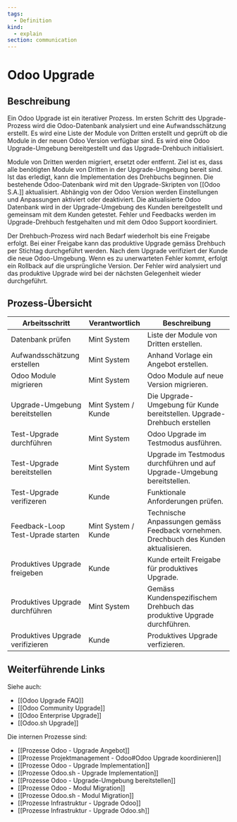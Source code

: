 ```yaml
---
tags:
  - Definition
kind:
  - explain
section: communication
---
```

# Odoo Upgrade

## Beschreibung

Ein Odoo Upgrade ist ein iterativer Prozess. Im ersten Schritt des Upgrade-Prozess wird die Odoo-Datenbank analysiert und eine Aufwandsschätzung erstellt. Es wird eine Liste der Module von Dritten erstellt und geprüft ob die Module in der neuen Odoo Version verfügbar sind. Es wird eine Odoo Upgrade-Umgebung bereitgestellt und das Upgrade-Drehbuch initialisiert.

Module von Dritten werden migriert, ersetzt oder entfernt. Ziel ist es, dass alle benötigten Module von Dritten in der Upgrade-Umgebung bereit sind. Ist das erledigt, kann die Implementation des Drehbuchs beginnen. Die bestehende Odoo-Datenbank wird mit den Upgrade-Skripten von [[Odoo S.A.]] aktualisiert. Abhängig von der Odoo Version werden Einstellungen und Anpassungen aktiviert oder deaktiviert. Die aktualisierte Odoo Datenbank wird in der Upgrade-Umgebung des Kunden bereitgestellt und gemeinsam mit dem Kunden getestet. Fehler und Feedbacks werden im Upgrade-Drehbuch festgehalten und mit dem Odoo Support koordiniert.

Der Drehbuch-Prozess wird nach Bedarf wiederholt bis eine Freigabe erfolgt. Bei einer Freigabe kann das produktive Upgrade gemäss Drehbuch per Stichtag durchgeführt werden. Nach dem Upgrade verifiziert der Kunde die neue Odoo-Umgebung. Wenn es zu unerwarteten Fehler kommt, erfolgt ein Rollback auf die ursprüngliche Version. Der Fehler wird analysiert und das produktive Upgrade wird bei der nächsten Gelegenheit wieder durchgeführt.

## Prozess-Übersicht

| Arbeitsschritt                    | Verantwortlich       | Beschreibung                                                                          |
| --------------------------------- | -------------------- | ------------------------------------------------------------------------------------- |
| Datenbank prüfen                  | Mint System          | Liste der Module von Dritten erstellen.                                               |
| Aufwandsschätzung erstellen       | Mint System          | Anhand Vorlage ein Angebot erstellen.                                                 |
| Odoo Module migrieren             | Mint System          | Odoo Module auf neue Version migrieren.                                               |
| Upgrade-Umgebung bereitstellen    | Mint  System / Kunde | Die Upgrade-Umgebung für Kunde bereitstellen. Upgrade-Drehbuch erstellen              |
| Test-Upgrade durchführen          | Mint System          | Odoo Upgrade im Testmodus ausführen.                                                  |
| Test-Upgrade bereitstellen        | Mint System          | Upgrade im Testmodus durchführen und auf Upgrade-Umgebung bereitstellen.              |
| Test-Upgrade verifizeren          | Kunde                | Funktionale Anforderungen prüfen.                                                     |
| Feedback-Loop Test-Uprade starten | Mint System / Kunde  | Technische Anpassungen gemäss Feedback vornehmen. Drechbuch des Kunden aktualisieren. |
| Produktives Upgrade freigeben     | Kunde                | Kunde erteilt Freigabe für produktives Upgrade.                                       |
| Produktives Upgrade durchführen   | Mint System          | Gemäss Kundenspezifischem Drehbuch das produktive Upgrade durchführen.                |
| Produktives Upgrade verifizieren  | Kunde                | Produktives Upgrade verfizieren.                                                      |

## Weiterführende Links

Siehe auch: 

* [[Odoo Upgrade FAQ]]
* [[Odoo Community Upgrade]]
* [[Odoo Enterprise Upgrade]]
* [[Odoo.sh Upgrade]]

Die internen Prozesse sind:

* [[Prozesse Odoo - Upgrade Angebot]]
* [[Prozesse Projektmanagement - Odoo#Odoo Upgrade koordinieren]]
* [[Prozesse Odoo - Upgrade Implementation]]
* [[Prozesse Odoo.sh - Upgrade Implementation]]
* [[Prozesse Odoo - Upgrade-Umgebung bereitstellen]]
* [[Prozesse Odoo - Modul Migration]]
* [[Prozesse Odoo.sh - Modul Migration]]
* [[Prozesse Infrastruktur - Upgrade Odoo]]
* [[Prozesse Infrastruktur - Upgrade Odoo.sh]]
